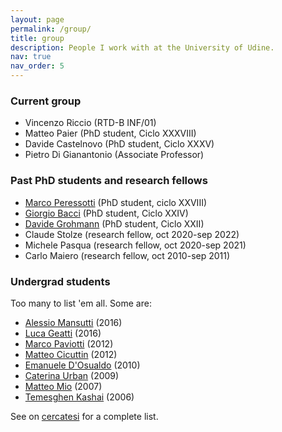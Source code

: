 ```yaml
---
layout: page
permalink: /group/
title: group
description: People I work with at the University of Udine.
nav: true
nav_order: 5
---
```


### Current group
- Vincenzo Riccio (RTD-B INF/01)
- Matteo Paier (PhD student, Ciclo XXXVIII)
- Davide Castelnovo (PhD student, Ciclo XXXV)
- Pietro Di Gianantonio (Associate Professor)

### Past PhD students and research fellows
- [Marco Peressotti](https://uniud.academia.edu/MarcoPeressotti) (PhD student, ciclo XXVIII)
- [Giorgio Bacci](http://people.cs.aau.dk/~grbacci/) (PhD student, Ciclo XXIV)
- [Davide Grohmann](http://dk.linkedin.com/pub/davide-grohmann/38/b3a/535) (PhD student, Ciclo XXII)
- Claude Stolze (research fellow, oct 2020-sep 2022)
- Michele Pasqua (research fellow, oct 2020-sep 2021)
- Carlo Maiero (research fellow, oct 2010-sep 2011)


### Undergrad students
Too many to list 'em all. Some are:
- [Alessio Mansutti](https://alessiomansutti.github.io) (2016)
- [Luca Geatti](https://users.dimi.uniud.it/~luca.geatti/) (2016)
- [Marco Paviotti](https://mpaviotti.github.io) (2012)
- [Matteo Cicuttin](http://www.matteocicuttin.it) (2012)
- [Emanuele D'Osualdo](https://www.emanueledosualdo.com) (2010)
- [Caterina Urban](http://www.di.ens.fr/~urban/Home_Page.html) (2009)
- [Matteo Mio](https://sites.google.com/site/miomatteo/) (2007)
- [Temesghen Kashai](http://www.lememta.info/) (2006)

See on [cercatesi](https://servizi.amm.uniud.it/CercaTesi/Home/Advanced/) for a complete list.